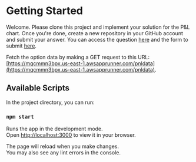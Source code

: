 # Getting Started

Welcome. Please clone this project and implement your solution for the P&L chart. Once you're done,
create a new repository in your GitHub account and submit your answer. You can access the 
question [here](https://wasabi.xyz/quiz) and the form to submit [here](https://docs.google.com/forms/d/1qDxeMnHfhOa_jyf_4bK5oPkH8Q_ci7KiD-m6a_7lnxQ/edit).

Fetch the option data by making a GET request to this URL: [https://mqcmmn3bpx.us-east-1.awsapprunner.com/pnldata](https://mqcmmn3bpx.us-east-1.awsapprunner.com/pnldata).

## Available Scripts

In the project directory, you can run:

### `npm start`

Runs the app in the development mode.\
Open [http://localhost:3000](http://localhost:3000) to view it in your browser.

The page will reload when you make changes.\
You may also see any lint errors in the console.